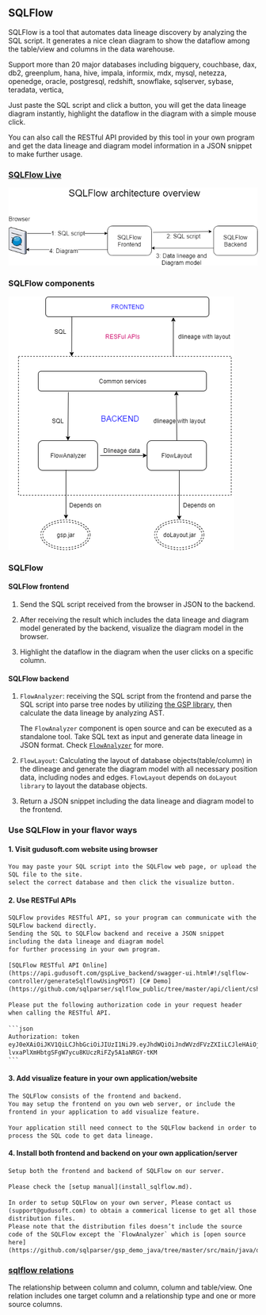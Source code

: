 ## SQLFlow

SQLFlow is a tool that automates data lineage discovery by analyzing the SQL script.
It generates a nice clean diagram to show the dataflow among the table/view and columns
in the data warehouse.

Support more than 20 major databases including bigquery, couchbase, dax, db2, 
greenplum, hana, hive, impala, informix, mdx, mysql, netezza, openedge, oracle, postgresql, 
redshift, snowflake, sqlserver, sybase, teradata, vertica,

Just paste the SQL script and click a button, you will get the data lineage diagram instantly,
highlight the dataflow in the diagram with a simple mouse click.

You can also call the RESTful API provided by this tool in your own program and 
get the data lineage and diagram model information in a JSON snippet to make further usage.

### [SQLFlow Live](https://www.gudusoft.com/sqlflow)


![SQLFlow architecture](sqlflow_architecture.png)

### SQLFlow components 
![SQLFlow components](sqlflow_components.png)

### SQLFlow

#### SQLFlow frontend
1. Send the SQL script received from the browser in JSON to the backend.

2. After receiving the result which includes the data lineage and diagram model 
generated by the backend, visualize the diagram model in the browser.

3. Highlight the dataflow in the diagram when the user clicks on a specific column.

#### SQLFlow backend
1. `FlowAnalyzer`: receiving the SQL script from the frontend and parse the SQL script into parse tree nodes
by utilizing [the GSP library](http://www.sqlparser.com), then calculate the data lineage by analyzing AST.

	The `FlowAnalyzer` component is open source and can be executed as a standalone tool. Take SQL text
	as input and generate data lineage in JSON format. Check [`FlowAnalyzer`](https://github.com/sqlparser/gsp_demo_java/tree/master/src/main/java/demos/dlineage) for more.

2. `FlowLayout`:  Calculating the layout of database objects(table/column) in the dlineage and 
 generate the diagram model with all necessary position data, including nodes and edges.
 `FlowLayout` depends on `doLayout library` to layout the database objects.

3. Return a JSON snippet including the data lineage and diagram model to the frontend.



### Use SQLFlow in your flavor ways

#### 1. Visit gudusoft.com website using browser
	You may paste your SQL script into the SQLFlow web page, or upload the SQL file to the site.
	select the correct database and then click the visualize button.

#### 2. Use RESTFul APIs
	SQLFlow provides RESTful API, so your program can communicate with the SQLFlow backend directly.
	Sending the SQL to SQLFlow backend and receive a JSON snippet including the data lineage and diagram model
	for further processing in your own program.

	[SQLFlow RESTful API Online](https://api.gudusoft.com/gspLive_backend/swagger-ui.html#!/sqlflow-controller/generateSqlflowUsingPOST) [C# Demo](https://github.com/sqlparser/sqlflow_public/tree/master/api/client/csharp)

	Please put the following authorization code in your request header when calling the RESTful API.

	```json
	Authorization: token eyJ0eXAiOiJKV1QiLCJhbGciOiJIUzI1NiJ9.eyJhdWQiOiJndWVzdFVzZXIiLCJleHAiOjE1ODEyMDY0MDAsImlhdCI6MTU3MzQzMDQwMH0.-lvxaPlXmHbtgSFgW7ycu8KUczRiFZy5A1aNRGY-tKM
	```

#### 3. Add visualize feature in your own application/website
	The SQLFlow consists of the frontend and backend. 
	You may setup the frontend on you own web server, or include the frontend in your application to add visualize feature.

	Your application still need connect to the SQLFlow backend in order to process the SQL code to get data lineage.

#### 4. Install both frontend and backend on your own application/server
	Setup both the frontend and backend of SQLFlow on our server. 

	Please check the [setup manual](install_sqlflow.md).

	In order to setup SQLFlow on your own server, Please contact us (support@gudusoft.com) to obtain a commerical license to get all those distribution files.
	Please note that the distribution files doesn’t include the source code of the SQLFlow except the `FlowAnalyzer` which is [open source here](https://github.com/sqlparser/gsp_demo_java/tree/master/src/main/java/demos/dlineage).


### [sqlflow relations](dbobjects_relationship.md)
The relationship between column and column, column and table/view.
One relation includes one target column and a relationship type and one or more source columns.

